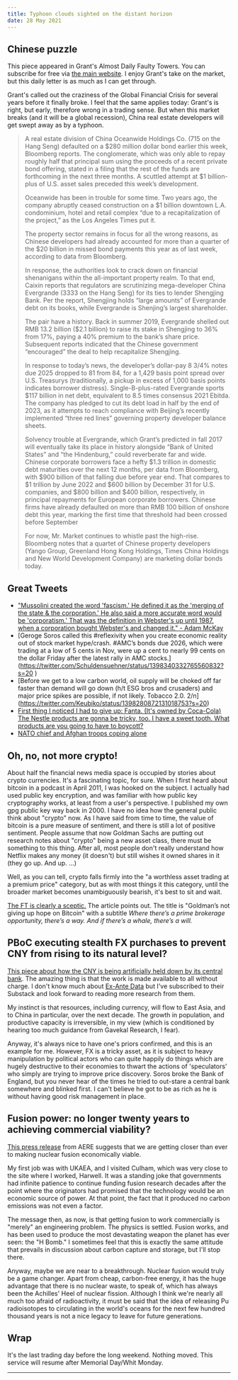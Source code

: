 ```yaml
---
title: Typhoon clouds sighted on the distant horizon
date: 28 May 2021
---
```


## Chinese puzzle

This piece appeared in Grant's Almost Daily Faulty Towers. You can subscribe for free via [the main website](https://www.grantspub.com/). I enjoy Grant's take on the market, but this daily letter is as much as I can get through.

Grant's called out the craziness of the Global Financial Crisis for several years before it finally broke. 
I feel that the same applies today: Grant's is right, but early, therefore wrong in a trading sense. But when this market breaks (and it will be a global recession), China real estate developers will get swept away as by a typhoon. 

> A real estate division of China Oceanwide Holdings Co. (715 on the Hang Seng) defaulted on a $280 million dollar bond earlier this week, Bloomberg reports.  The conglomerate, which was only able to repay roughly half that principal sum using the proceeds of a recent private bond offering, stated in a filing that the rest of the funds are forthcoming in the next three months. A scuttled attempt at $1 billion-plus of U.S. asset sales preceded this week’s development. 
> 
> Oceanwide has been in trouble for some time. Two years ago, the company abruptly ceased construction on a $1 billion downtown L.A. condominium, hotel and retail complex “due to a recapitalization of the project,” as the Los Angeles Times put it.  
> 
> The property sector remains in focus for all the wrong reasons, as Chinese developers had already accounted for more than a quarter of the $20 billion in missed bond payments this year as of last week, according to data from Bloomberg. 
> 
> In response, the authorities look to crack down on financial shenanigans within the all-important property realm.  To that end, Caixin reports that regulators are scrutinizing mega-developer China Evergrande (3333 on the Hang Seng) for its ties to lender Shengjing Bank.  Per the report, Shengjing holds “large amounts” of Evergrande debt on its books, while Evergrande is Shenjing’s largest shareholder. 
> 
> The pair have a history. Back in summer 2019, Evergrande shelled out RMB 13.2 billion ($2.1 billion) to raise its stake in Shengjing to 36% from 17%, paying a 40% premium to the bank’s share price.  Subsequent reports indicated that the Chinese government “encouraged” the deal to help recapitalize Shengjing. 
> 
> In response to today’s news, the developer’s dollar-pay 8 3/4% notes due 2025 dropped to 81 from 84, for a 1,429 basis point spread over U.S. Treasurys (traditionally, a pickup in excess of 1,000 basis points indicates borrower distress). Single-B-plus-rated Evergrande sports $117 billion in net debt, equivalent to 8.5 times consensus 2021 Ebitda.  The company has pledged to cut its debt load in half by the end of 2023, as it attempts to reach compliance with Beijing’s recently implemented “three red lines” governing property developer balance sheets. 
> 
> Solvency trouble at Evergrande, which Grant’s predicted in fall 2017 will eventually take its place in history alongside “Bank of United States” and “the Hindenburg,” could reverberate far and wide. Chinese corporate borrowers face a hefty $1.3 trillion in domestic debt maturities over the next 12 months, per data from Bloomberg, with $900 billion of that falling due before year end.  That compares to $1 trillion by June 2022 and $600 billion by December 31 for U.S. companies, and $800 billion and $400 billion, respectively, in principal repayments for European corporate borrowers.  Chinese firms have already defaulted on more than RMB 100 billion of onshore debt this year, marking the first time that threshold had been crossed before September
> 
> For now, Mr. Market continues to whistle past the high-rise.  Bloomberg notes that a quartet of Chinese property developers (Yango Group, Greenland Hong Kong Holdings, Times China Holdings and New World Development Company) are marketing dollar bonds today. 

## Great Tweets

- ["Mussolini created the word 'fascism.'  He defined it as the 'merging of the state & the corporation.'  He also said a more accurate word would be 'corporatism.'  That was the definition in Webster's up until 1987, when a corporation bought Webster's and changed it." - Adam McKay](https://twitter.com/Gritty20202/status/1398282957257904134?s=20)
- [Geroge Soros called this #reflexivity when you create economic reality out of stock market hype/crash. #AMC’s bonds due 2026, which were trading at a low of 5 cents in Nov, were up a cent to nearly 99 cents on the dollar Friday after the latest rally in AMC stocks.] 
(https://twitter.com/Schuldensuehner/status/1398340332765560832?s=20 )
- [Before we get to a low carbon world, oil supply will be choked off far faster than demand will go down (h/t ESG bros and crusaders) and major price spikes are possible, if not likely.  Tobacco 2.0.  2/n] (https://twitter.com/Keubiko/status/1398280872131018753?s=20)
- [First thing I noticed I had to give up: Fanta. (It's owned by Coca-Cola) The Nestle products are gonna be tricky, too. I have a sweet tooth. What products are you going to have to boycott?](https://twitter.com/GordonDimmack/status/1397933965735075841?s=20)
- [ NATO chief and Afghan troops coping alone ](https://twitter.com/ianbremmer/status/1398005150736957447?s=20)

## Oh, no, not more crypto!

About half the financial news media space is occupied by stories about crypto currencies.
It's a fascinating topic, for sure. When I first heard about bitcoin in a podcast in April 2011, I was hooked on the subject.
I actually had used public key encryption, and was familiar with how public key cryptography works, at least from a user's perspective. I published my own gpg public key way back in 2000. 
I have no idea how the general public think about "crypto" now. 
As I have said from time to time, the value of bitcoin is a pure measure of sentiment, and there is still a lot of positive sentiment.
People assume that now Goldman Sachs are putting out research notes about "crypto" being a new asset class, there must be something to this thing. After all, most people don't really understand how Netflix makes any money (it doesn't) but still wishes it owned shares in it (they go up. And up. ...)

Well, as you can tell, crypto falls firmly into the "a worthless asset trading at a premium price" category, but as with most things it this category, until the broader market becomes unambiguously bearish, it's best to sit and wait.

[The FT is clearly a sceptic.](https://www.ft.com/content/9aee2f71-2d95-4be2-a2df-5dcab2a2a3ff) The article points out. The title is "Goldman’s not giving up hope on Bitcoin" with a subtitle _Where there’s a prime brokerage opportunity, there’s a way. And if there’s a whale, there’s a will._

## PBoC executing stealth FX purchases to prevent CNY from rising to its natural level?

[This piece about how the CNY is being artificially held down by its central bank](https://moneyinsideout.exantedata.com/p/china-bop-part-iii-back-in-the-manipulation). The amazing thing is that the work is made available to all without charge. I don't know much about [Ex-Ante Data](https://moneyinsideout.exantedata.com/) but I've subscribed to their Substack and look forward to reading more research from them.

My instinct is that resources, including currency, will flow to East Asia, and to China in particular, over the next decade. The growth in population, and productive capacity is irreversible, in my view (which is conditioned by hearing too much guidance from Gavekal Research, I fear).

Anyway, it's always nice to have one's priors confirmed, and this is an example for me. 
However, FX is a tricky asset, as it is subject to heavy manipulation by political actors who can quite happily do things which are hugely destructive to their economies to thwart the actions of 'speculators' who simply are trying to improve price discovery. Soros broke the Bank of England, but you never hear of the times he tried to out-stare a central bank somewhere and blinked first. I can't believe he got to be as rich as he is without having good risk management in place.

## Fusion power: no longer twenty years to achieving commercial viability?

[This press release](https://www.gov.uk/government/news/first-results-from-uk-experiment-point-to-a-solution-to-one-of-fusions-hottest-problems) from AERE suggests that we are getting closer than ever to making nuclear fusion economically viable.

My first job was with UKAEA, and I visited Culham, which was very close to the site where I worked, Harwell. It was a standing joke that governments had infinite patience to continue funding fusion research decades after the point where the originators had promised that the technology would be an economic source of power. At that point, the fact that it produced no carbon emissions was not even a factor. 

The message then, as now, is that getting fusion to work commercially is "merely" an engineering problem. The physics is settled. Fusion works, and has been used to produce the most devastating weapon the planet has ever seen: the "H Bomb." I sometimes feel that this is exactly the same attitude that prevails in discussion about carbon capture and storage, but I'll stop there.

Anyway, maybe we are near to a breakthrough. Nuclear fusion would truly be a game changer. Apart from cheap, carbon-free energy, it has the huge advantage that there is no nuclear waste, to speak of, which has always been the Achilles'  Heel of nuclear fission. Although I think we're nearly all much too afraid of radioactivity, it must be said that the idea of releasing Pu radioisotopes to circulating in the world's oceans for the next few hundred thousand years is not a nice legacy to leave for future generations.

## Wrap

It's the last trading day before the long weekend. 
Nothing moved. 
This service will resume after Memorial Day/Whit Monday.

---